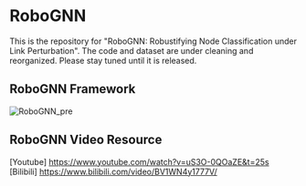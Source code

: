 # RoboGNN
This is the repository for "RoboGNN: Robustifying Node Classification under Link Perturbation". The code and dataset are under cleaning and reorganized. Please stay tuned until it is released.

## RoboGNN Framework
![RoboGNN_pre](https://user-images.githubusercontent.com/31790188/181011592-01137f9f-d1e5-47fb-b2e4-5bdbffbd7f74.svg)

## RoboGNN Video Resource
[Youtube] https://www.youtube.com/watch?v=uS3O-0QOaZE&t=25s
[Bilibili] https://www.bilibili.com/video/BV1WN4y1777V/
